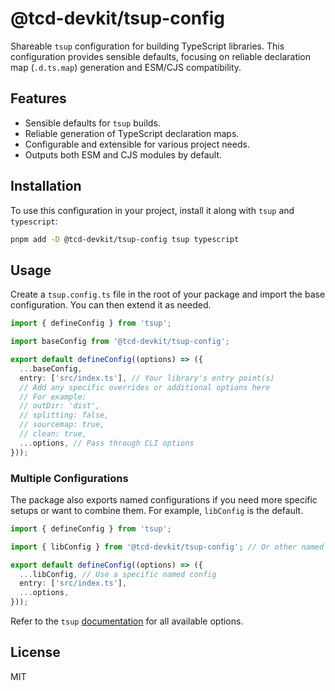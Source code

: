# @tcd-devkit/tsup-config

Shareable `tsup` configuration for building TypeScript libraries. This configuration provides sensible defaults, focusing on reliable declaration map (`.d.ts.map`) generation and ESM/CJS compatibility.

## Features

- Sensible defaults for `tsup` builds.
- Reliable generation of TypeScript declaration maps.
- Configurable and extensible for various project needs.
- Outputs both ESM and CJS modules by default.

## Installation

To use this configuration in your project, install it along with `tsup` and `typescript`:

```bash
pnpm add -D @tcd-devkit/tsup-config tsup typescript
```

## Usage

Create a `tsup.config.ts` file in the root of your package and import the base configuration. You can then extend it as needed.

```typescript
import { defineConfig } from 'tsup';

import baseConfig from '@tcd-devkit/tsup-config';

export default defineConfig((options) => ({
  ...baseConfig,
  entry: ['src/index.ts'], // Your library's entry point(s)
  // Add any specific overrides or additional options here
  // For example:
  // outDir: 'dist',
  // splitting: false,
  // sourcemap: true,
  // clean: true,
  ...options, // Pass through CLI options
}));
```

### Multiple Configurations

The package also exports named configurations if you need more specific setups or want to combine them. For example, `libConfig` is the default.

```typescript
import { defineConfig } from 'tsup';

import { libConfig } from '@tcd-devkit/tsup-config'; // Or other named configs

export default defineConfig((options) => ({
  ...libConfig, // Use a specific named config
  entry: ['src/index.ts'],
  ...options,
}));
```

Refer to the `tsup` [documentation](https://tsup.egoist.dev/) for all available options.

## License

MIT
